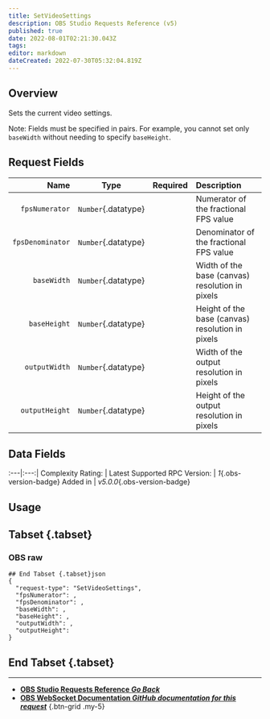 ```yaml
---
title: SetVideoSettings
description: OBS Studio Requests Reference (v5)
published: true
date: 2022-08-01T02:21:30.043Z
tags: 
editor: markdown
dateCreated: 2022-07-30T05:32:04.819Z
---
```


## Overview
Sets the current video settings.

Note: Fields must be specified in pairs. For example, you cannot set only `baseWidth` without needing to specify `baseHeight`.

## Request Fields
Name | Type | Required| Description |
----:|:----:|:-------:|:------------|
`fpsNumerator` | `Number`{.datatype} | <i class="mdi mdi-close-thick"></i> | Numerator of the fractional FPS value	 | `>= 1`{.datatype}
`fpsDenominator` | `Number`{.datatype} | <i class="mdi mdi-close-thick"></i> | Denominator of the fractional FPS value	 | `>= 1	`{.datatype}
`baseWidth` | `Number`{.datatype} | <i class="mdi mdi-close-thick"></i> | Width of the base (canvas) resolution in pixels	 | `>= 1, <= 4096	`{.datatype}
`baseHeight` | `Number`{.datatype} | <i class="mdi mdi-close-thick"></i> | Height of the base (canvas) resolution in pixels	 | `>= 1, <= 4096	`{.datatype}
`outputWidth` | `Number`{.datatype} | <i class="mdi mdi-close-thick"></i> | Width of the output resolution in pixels	 | `>= 1, <= 4096	`{.datatype}
`outputHeight` | `Number`{.datatype} | <i class="mdi mdi-close-thick"></i> | Height of the output resolution in pixels	 | `>= 1, <= 4096	`{.datatype}

## Data Fields
:---|:---:|
Complexity Rating: | <span class="stars stars--2"></span>
Latest Supported RPC Version: | *1*{.obs-version-badge}
Added in | *v5.0.0*{.obs-version-badge}

## Usage
## Tabset {.tabset}
### OBS raw
```
## End Tabset {.tabset}json
{
  "request-type": "SetVideoSettings",
  "fpsNumerator": ,
  "fpsDenominator": ,
  "baseWidth": ,
  "baseHeight": ,
  "outputWidth": ,
  "outputHeight": 
}
```
## End Tabset {.tabset}

---

- [<i class="mdi mdi-chevron-left"></i>**OBS Studio Requests Reference *Go Back***](/en/Broadcasters/OBS/Requests)
- [<i class="mdi mdi-github"></i> **OBS WebSocket Documentation *GitHub documentation for this request***](https://github.com/obsproject/obs-websocket/blob/master/docs/generated/protocol.md#setvideosettings)
{.btn-grid .my-5}